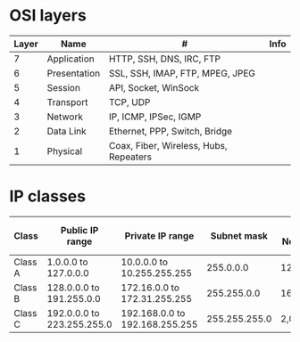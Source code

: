 # OSI layers

| Layer | Name              | # | Info  |
| ----- | ----------------- | ----- | ----- |
| 7     | Application       | HTTP, SSH, DNS, IRC, FTP|       |
| 6     | Presentation      | SSL, SSH, IMAP, FTP, MPEG, JPEG |       |
| 5     | Session           | API, Socket, WinSock |       |
| 4     | Transport         | TCP, UDP |       |
| 3     | Network           | IP, ICMP, IPSec, IGMP |       |
| 2     | Data Link         | Ethernet, PPP, Switch, Bridge |       |
| 1     | Physical          | Coax, Fiber, Wireless, Hubs, Repeaters |       |

# IP classes

| Class   | Public IP range              | Private IP range               | Subnet mask    | # of Networks | # of hosts per network |
| ------- | ---------------------------- | ------------------------------ | -------------- | ------------- | -----------------------|
| Class A	| 1.0.0.0 to 127.0.0.0	       | 10.0.0.0 to 10.255.255.255     | 255.0.0.0      | 126           | 16,777,214             |
| Class B	| 128.0.0.0 to 191.255.0.0     | 172.16.0.0 to 172.31.255.255   | 255.255.0.0    | 16,382        | 65,534                 |
| Class C	| 192.0.0.0 to 223.255.255.0   | 192.168.0.0 to 192.168.255.255 | 255.255.255.0  | 2,097,150     | 254                    |
